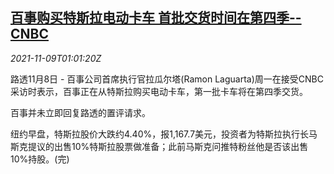 <!--1636421462000-->
[百事购买特斯拉电动卡车 首批交货时间在第四季--CNBC](https://cn.reuters.com/article/pepsi-tesla-purchase-trucks-1108-mon-idCNKBS2HU032)
------

<div><i>2021-11-09T01:01:20Z</i></div><p>路透11月8日 - 百事公司首席执行官拉瓜尔塔(Ramon Laguarta)周一在接受CNBC采访时表示，百事正在从特斯拉购买电动卡车，第一批卡车将在第四季交货。</p><p>百事并未立即回复路透的置评请求。</p><p>纽约早盘，特斯拉股价大跌约4.40%，报1,167.7美元，投资者为特斯拉执行长马斯克提议的出售10%特斯拉股票做准备；此前马斯克问推特粉丝他是否该出售10%持股。(完)</p>
